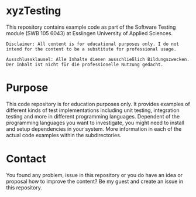 # xyzTesting 

This repository contains example code as part of the Software Testing module (SWB 105 6043) at Esslingen University of Applied Sciences.

    Disclaimer: All content is for educational purposes only. I do not intend for the content to be a substitute for professional usage.

    Ausschlussklausel: Alle Inhalte dienen ausschließlich Bildungszwecken. Der Inhalt ist nicht für die professionelle Nutzung gedacht.

# Purpose

This code repository is for education purposes only. It provides examples of different kinds of test implementations including unit testing, integration testing and more in different programming languages. Dependent of the programming languages you want to 
investigate, you might need to install and setup dependencies in your system.
More information in each of the actual code examples within the subdirectories.

# Contact

You found any problem, issue in this repository or you do have an idea or proposal how to improve the content? Be my guest and create an issue in this repository.
